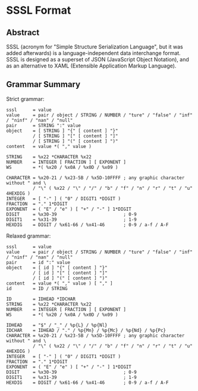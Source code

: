 # SSSL Format

## Abstract

SSSL (acronym for "Simple Structure Serialization Language", but it was added afterwards) is a language-independent data interchange format.
SSSL is designed as a superset of JSON (JavaScript Object Notation), and as an alternative to XAML (Extensible Application Markup Language).

## Grammar Summary

Strict grammar:

```abnf
sssl      = value
value     = pair / object / STRING / NUMBER / "ture" / "false" / "inf" / "ninf" / "nan" / "null"
pair      = STRING ":" value
object    = [ STRING ] "{" [ content ] "}"
          / [ STRING ] "[" [ content ] "]"
          / [ STRING ] "(" [ content ] ")"
content   = value *( "," value )

STRING    = %x22 *CHARACTER %x22
NUMBER    = INTEGER [ FRACTION ] [ EXPONENT ]
WS        = *( %x20 / %x0A / %x0D / %x09 )

CHARACTER = %x20-21 / %x23-5B / %x5D-10FFFF ; any graphic character without " and \
          / "\" ( %x22 / "\" / "/" / "b" / "f" / "n" / "r" / "t" / "u" 4HEXDIG )
INTEGER   = [ "-" ] ( "0" / DIGIT1 *DIGIT )
FRACTION  = "." 1*DIGIT
EXPONENT  = ( "E" / "e" ) [ "+" / "-" ] 1*DIGIT
DIGIT     = %x30-39                         ; 0-9
DIGIT1    = %x31-39                         ; 1-9
HEXDIG    = DIGIT / %x61-66 / %x41-46       ; 0-9 / a-f / A-F
```

Relaxed grammar:

```abnf
sssl      = value
value     = pair / object / STRING / NUMBER / "ture" / "false" / "inf" / "ninf" / "nan" / "null"
pair      = id ":" value
object    = [ id ] "{" [ content ] "}"
          / [ id ] "[" [ content ] "]"
          / [ id ] "(" [ content ] ")"
content   = value *( "," value ) [ "," ]
id        = ID / STRING

ID        = IDHEAD *IDCHAR
STRING    = %x22 *CHARACTER %x22
NUMBER    = INTEGER [ FRACTION ] [ EXPONENT ]
WS        = *( %x20 / %x0A / %x0D / %x09 )

IDHEAD    = "$" / "_" / %p{L} / %p{Nl}
IDCHAR    = IDHEAD / "." / %p{Mn} / %p{Mc} / %p{Nd} / %p{Pc}
CHARACTER = %x20-21 / %x23-5B / %x5D-10FFFF ; any graphic character without " and \
          / "\" ( %x22 / "\" / "/" / "b" / "f" / "n" / "r" / "t" / "u" 4HEXDIG )
INTEGER   = [ "-" ] ( "0" / DIGIT1 *DIGIT )
FRACTION  = "." 1*DIGIT
EXPONENT  = ( "E" / "e" ) [ "+" / "-" ] 1*DIGIT
DIGIT     = %x30-39                         ; 0-9
DIGIT1    = %x31-39                         ; 1-9
HEXDIG    = DIGIT / %x61-66 / %x41-46       ; 0-9 / a-f / A-F
```
